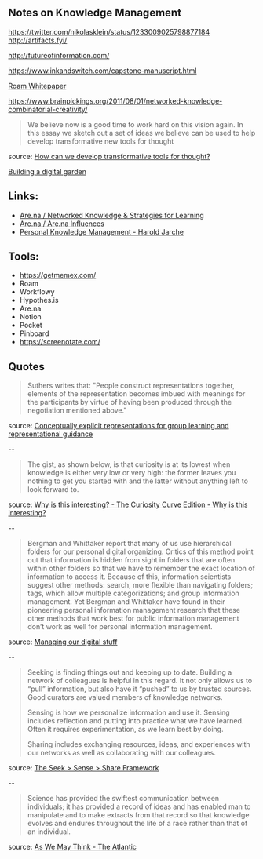 ---
---

## Notes on Knowledge Management

<https://twitter.com/nikolasklein/status/1233009025798877184>
<http://artifacts.fyi/>

<http://futureofinformation.com/>

<https://www.inkandswitch.com/capstone-manuscript.html>

[Roam Whitepaper](https://roamresearch.com/#/v8/help/page/Vu1MmjinS)

<https://www.brainpickings.org/2011/08/01/networked-knowledge-combinatorial-creativity/>

>We believe now is a good time to work hard on this vision again. In this essay we sketch out a set of ideas we believe can be used to help develop transformative new tools for thought

source: [How can we develop transformative tools for thought?](https://numinous.productions/ttft/)

[Building a digital garden](https://tomcritchlow.com/2019/02/17/building-digital-garden/)

## Links:

- [Are.na / Networked Knowledge & Strategies for Learning](https://www.are.na/chad-mazzola/networked-knowledge-strategies-for-learning)
- [Are.na / Are.na Influences](https://www.are.na/are-na-team/arena-influences)
- [Personal Knowledge Management - Harold Jarche](https://jarche.com/pkm/)

## Tools:

- <https://getmemex.com/>
- Roam
- Workflowy
- Hypothes.is
- Are.na
- Notion
- Pocket
- Pinboard
- <https://screenotate.com/>

## Quotes

>Suthers writes that: "People construct representations together, elements of the representation becomes imbued with meanings for the participants by virtue of having been produced through the negotiation mentioned above." 

source: [Conceptually explicit representations for group learning and representational guidance](http://reganmian.net/blog/2011/05/26/conceptually-explicit-representations-for-group-learning-and-representational-guidance/)

--

>The gist, as shown below, is that curiosity is at its lowest when knowledge is either very low or very high: the former leaves you nothing to get you started with and the latter without anything left to look forward to.

source: [Why is this interesting? - The Curiosity Curve Edition - Why is this interesting?](https://whyisthisinteresting.substack.com/p/why-is-this-interesting-the-curiosity)

--

>Bergman and Whittaker report that many of us use hierarchical folders for our personal digital organizing. Critics of this method point out that information is hidden from sight in folders that are often within other folders so that we have to remember the exact location of information to access it. Because of this, information scientists suggest other methods: search, more flexible than navigating folders; tags, which allow multiple categorizations; and group information management. Yet Bergman and Whittaker have found in their pioneering personal information management research that these other methods that work best for public information management don’t work as well for personal information management.

source: [Managing our digital stuff](https://mitpress.mit.edu/books/science-managing-our-digital-stuff)

--

>Seeking is finding things out and keeping up to date. Building a network of colleagues is helpful in this regard. It not only allows us to “pull” information, but also have it “pushed” to us by trusted sources. Good curators are valued members of knowledge networks.
>
>Sensing is how we personalize information and use it. Sensing includes reflection and putting into practice what we have learned. Often it requires experimentation, as we learn best by doing.
>
>Sharing includes exchanging resources, ideas, and experiences with our networks as well as collaborating with our colleagues.

source: [The Seek > Sense > Share Framework](https://jarche.com/2014/02/the-seek-sense-share-framework/)

--

>Science has provided the swiftest communication between individuals; it has provided a record of ideas and has enabled man to manipulate and to make extracts from that record so that knowledge evolves and endures throughout the life of a race rather than that of an individual.

source: [As We May Think - The Atlantic](https://www.theatlantic.com/magazine/archive/1945/07/as-we-may-think/303881/)
